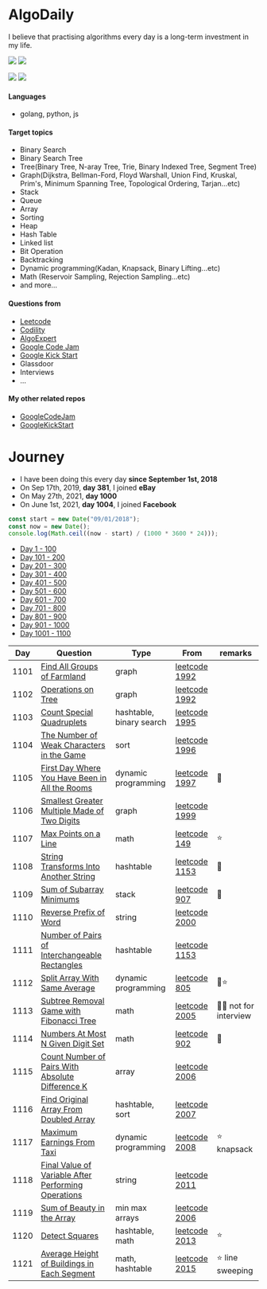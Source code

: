 # AlgoDaily

I believe that practising algorithms every day is a long-term investment in my life.

[![](https://img.shields.io/badge/dynamic/json?style=flat&labelColor=black&color=green&label=Solved&query=solvedOverTotal&url=https%3A%2F%2Fleetcode-badge.vercel.app%2Fapi%2Fusers%2Fcalvinchankf&logo=leetcode&logoColor=yellow)](https://leetcode.com/calvinchankf/)
[![](https://img.shields.io/badge/dynamic/json?style=flat&labelColor=black&color=green&label=Ranking&query=ranking&url=https%3A%2F%2Fleetcode-badge.vercel.app%2Fapi%2Fusers%2Fcalvinchankf&logo=leetcode&logoColor=yellow)](https://leetcode.com/calvinchankf/)

![](https://badges.pufler.dev/created/calvinchankf/algodaily)
![](https://badges.pufler.dev/updated/calvinchankf/algodaily)

#### Languages

-   golang, python, js

#### Target topics

-   Binary Search
-   Binary Search Tree
-   Tree(Binary Tree, N-aray Tree, Trie, Binary Indexed Tree, Segment Tree)
-   Graph(Dijkstra, Bellman-Ford, Floyd Warshall, Union Find, Kruskal, Prim's, Minimum Spanning Tree, Topological Ordering, Tarjan...etc)
-   Stack
-   Queue
-   Array
-   Sorting
-   Heap
-   Hash Table
-   Linked list
-   Bit Operation
-   Backtracking
-   Dynamic programming(Kadan, Knapsack, Binary Lifting...etc)
-   Math (Reservoir Sampling, Rejection Sampling...etc)
-   and more...

#### Questions from

-   [Leetcode](https://leetcode.com)
-   [Codility](https://app.codility.com/programmers/lessons/)
-   [AlgoExpert](https://www.algoexpert.io)
-   [Google Code Jam](https://codingcompetitions.withgoogle.com/codejam)
-   [Google Kick Start](https://codingcompetitions.withgoogle.com/kickstart/)
-   Glassdoor
-   Interviews
-   ...

#### My other related repos

-   [GoogleCodeJam](https://github.com/calvinchankf/GoogleCodeJam)
-   [GoogleKickStart](https://github.com/calvinchankf/GoogleKickStart)

# Journey

-   I have been doing this every day **since September 1st, 2018**
-   On Sep 17th, 2019, **day 381**, I joined **eBay**
-   On May 27th, 2021, **day 1000**
-   On June 1st, 2021, **day 1004**, I joined **Facebook**

```js
const start = new Date("09/01/2018");
const now = new Date();
console.log(Math.ceil((now - start) / (1000 * 3600 * 24)));
```

-   [Day 1 - 100](./markdowns/day1-100.md)
-   [Day 101 - 200](./markdowns/day101-200.md)
-   [Day 201 - 300](./markdowns/day201-300.md)
-   [Day 301 - 400](./markdowns/day301-400.md)
-   [Day 401 - 500](./markdowns/day401-500.md)
-   [Day 501 - 600](./markdowns/day501-600.md)
-   [Day 601 - 700](./markdowns/day601-700.md)
-   [Day 701 - 800](./markdowns/day701-800.md)
-   [Day 801 - 900](./markdowns/day801-900.md)
-   [Day 901 - 1000](./markdowns/day901-1000.md)
-   [Day 1001 - 1100](./markdowns/day1001-1100.md)

| Day  | Question                                                                                                                  | Type                     | From                                                                                                | remarks                |
| ---- | ------------------------------------------------------------------------------------------------------------------------- | ------------------------ | --------------------------------------------------------------------------------------------------- | ---------------------- |
| 1101 | [Find All Groups of Farmland](/leetcode/1992-find-all-groups-of-farmland)                                                 | graph                    | [leetcode 1992](https://leetcode.com/problems/find-all-groups-of-farmland/)                         |                        |
| 1102 | [Operations on Tree](/leetcode/1993-operations-on-tree)                                                                   | graph                    | [leetcode 1992](https://leetcode.com/problems/operations-on-tree/)                                  |                        |
| 1103 | [Count Special Quadruplets](/leetcode/1992-count-special-quadruplets)                                                     | hashtable, binary search | [leetcode 1995](https://leetcode.com/problems/count-special-quadruplets/)                           |                        |
| 1104 | [The Number of Weak Characters in the Game](/leetcode/1996-the-number-of-weak-characters-in-the-game)                     | sort                     | [leetcode 1996](https://leetcode.com/problems/the-number-of-weak-characters-in-the-game/)           |                        |
| 1105 | [First Day Where You Have Been in All the Rooms](/leetcode/1997-first-day-where-you-have-been-in-all-the-rooms)           | dynamic programming      | [leetcode 1997](https://leetcode.com/problems/first-day-where-you-have-been-in-all-the-rooms/)      | 📌                     |
| 1106 | [Smallest Greater Multiple Made of Two Digits](/leetcode/1999-smallest-greater-multiple-made-of-two-digits)               | graph                    | [leetcode 1999](https://leetcode.com/problems/smallest-greater-multiple-made-of-two-digits/)        |                        |
| 1107 | [Max Points on a Line](/leetcode/149-max-points-on-a-line)                                                                | math                     | [leetcode 149](https://leetcode.com/problems/max-points-on-a-line/)                                 | ⭐️                    |
| 1108 | [String Transforms Into Another String](/leetcode/1153-string-transforms-into-another-string)                             | hashtable                | [leetcode 1153](https://leetcode.com/problems/string-transforms-into-another-string/)               | 📌                     |
| 1109 | [Sum of Subarray Minimums](/leetcode/907-sum-of-subarray-minimums)                                                        | stack                    | [leetcode 907](https://leetcode.com/problems/sum-of-subarray-minimums/)                             | 📌                     |
| 1110 | [Reverse Prefix of Word](/leetcode/2000-reverse-prefix-of-word)                                                           | string                   | [leetcode 2000](https://leetcode.com/problems/reverse-prefix-of-word/)                              |                        |
| 1111 | [Number of Pairs of Interchangeable Rectangles](/leetcode/2001-number-of-pairs-of-interchangeable-rectangles)             | hashtable                | [leetcode 1153](https://leetcode.com/problems/number-of-pairs-of-interchangeable-rectangles/)       |                        |
| 1112 | [Split Array With Same Average](/leetcode/805-split-array-with-same-average)                                              | dynamic programming      | [leetcode 805](https://leetcode.com/problems/split-array-with-same-average/)                        | 📌⭐️                  |
| 1113 | [Subtree Removal Game with Fibonacci Tree](/leetcode/2005-subtree-removal-game-with-fibonacci-tree)                       | math                     | [leetcode 2005](https://leetcode.com/problems/subtree-removal-game-with-fibonacci-tree/)            | 📌🌚 not for interview |
| 1114 | [Numbers At Most N Given Digit Set](/leetcode/902-numbers-at-most-n-given-digit-set)                                      | math                     | [leetcode 902](https://leetcode.com/problems/numbers-at-most-n-given-digit-set/)                    | 📌                     |
| 1115 | [Count Number of Pairs With Absolute Difference K](/leetcode/2006-count-number-of-pairs-with-absolute-difference-k)       | array                    | [leetcode 2006](https://leetcode.com/problems/count-number-of-pairs-with-absolute-difference-k/)    |                        |
| 1116 | [Find Original Array From Doubled Array](/leetcode/2007-find-original-array-from-doubled-array)                           | hashtable, sort          | [leetcode 2007](https://leetcode.com/problems/find-original-array-from-doubled-array/)              |                        |
| 1117 | [Maximum Earnings From Taxi](/leetcode/2008-maximum-earnings-from-taxi)                                                   | dynamic programming      | [leetcode 2008](https://leetcode.com/problems/maximum-earnings-from-taxi/)                          | ⭐️ knapsack           |
| 1118 | [Final Value of Variable After Performing Operations](/leetcode/2011-final-value-of-variable-after-performing-operations) | string                   | [leetcode 2011](https://leetcode.com/problems/final-value-of-variable-after-performing-operations/) |                        |
| 1119 | [Sum of Beauty in the Array](/leetcode/2012-sum-of-beauty-in-the-array)                                                   | min max arrays           | [leetcode 2006](https://leetcode.com/problems/count-number-of-pairs-with-absolute-difference-k/)    |                        |
| 1120 | [Detect Squares](/leetcode/2013-detect-squares)                                                                           | hashtable, math          | [leetcode 2013](https://leetcode.com/problems/detect-squares/)                                      | ⭐️                    |
| 1121 | [Average Height of Buildings in Each Segment](/leetcode/2015-average-height-of-buildings-in-each-segment)                 | math, hashtable          | [leetcode 2015](https://leetcode.com/problems/average-height-of-buildings-in-each-segment/)         | ⭐️ line sweeping      |

